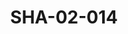 ---
pid: SHA-02-014
title: SHA-02-014
language: ar
original_label: 
rights: شرحبيل احمد
location_of_original: شرحبيل احمد
photographer_or_studio: 
scanned_from: photograph 12.2 by 16.4
_date: '1962'
location: اثيوبيا، اديس ابابا
description: يعزف احمد داوود وحسن سروجي في مسرح اقير فاكر
additional_notes: 
permission_display: 'yes'
on_server: 'no'
on_website: 'no'
permalink: /photopages/ar/SHA-02-014.html
layout: photo-page
---